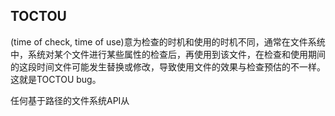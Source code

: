 ## TOCTOU

(time of check, time of use)意为检查的时机和使用的时机不同，通常在文件系统中，系统对某个文件进行某些属性的检查后，再使用到该文件，在检查和使用期间的这段时间文件可能发生替换或修改，导致使用文件的效果与检查预估的不一样。这就是TOCTOU bug。

任何基于路径的文件系统API从